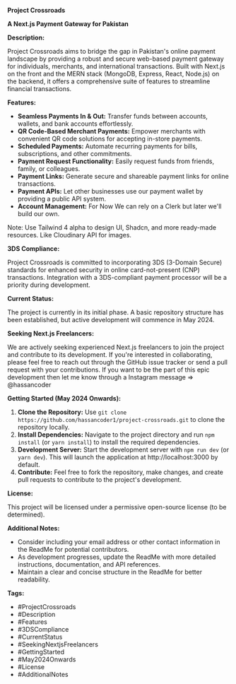 **Project Crossroads**

**A Next.js Payment Gateway for Pakistan**

**Description:**

Project Crossroads aims to bridge the gap in Pakistan's online payment landscape by providing a robust and secure web-based payment gateway for individuals, merchants, and international transactions. Built with Next.js on the front and the MERN stack (MongoDB, Express, React, Node.js) on the backend, it offers a comprehensive suite of features to streamline financial transactions.

**Features:**

- **Seamless Payments In & Out:** Transfer funds between accounts, wallets, and bank accounts effortlessly.
- **QR Code-Based Merchant Payments:** Empower merchants with convenient QR code solutions for accepting in-store payments.
- **Scheduled Payments:** Automate recurring payments for bills, subscriptions, and other commitments.
- **Payment Request Functionality:** Easily request funds from friends, family, or colleagues.
- **Payment Links:** Generate secure and shareable payment links for online transactions.
- **Payment APIs:** Let other businesses use our payment wallet by providing a public API system.
- **Account Management:** For Now We can rely on a Clerk but later we'll build our own.

Note: Use Tailwind 4 alpha to design UI, Shadcn, and more ready-made resources. Like Cloudinary API for images.

**3DS Compliance:**

Project Crossroads is committed to incorporating 3DS (3-Domain Secure) standards for enhanced security in online card-not-present (CNP) transactions. Integration with a 3DS-compliant payment processor will be a priority during development.

**Current Status:**

The project is currently in its initial phase. A basic repository structure has been established, but active development will commence in May 2024.

**Seeking Next.js Freelancers:**

We are actively seeking experienced Next.js freelancers to join the project and contribute to its development. If you're interested in collaborating, please feel free to reach out through the GitHub issue tracker or send a pull request with your contributions. If you want to be the part of this epic development then let me know through a Instagram message => @hassancoder

**Getting Started (May 2024 Onwards):**

1. **Clone the Repository:** Use `git clone https://github.com/hassancoder1/project-crossroads.git` to clone the repository locally.
2. **Install Dependencies:** Navigate to the project directory and run `npm install` (or `yarn install`) to install the required dependencies.
3. **Development Server:** Start the development server with `npm run dev` (or `yarn dev`). This will launch the application at http://localhost:3000 by default.
4. **Contribute:** Feel free to fork the repository, make changes, and create pull requests to contribute to the project's development.

**License:**

This project will be licensed under a permissive open-source license (to be determined).

**Additional Notes:**

- Consider including your email address or other contact information in the ReadMe for potential contributors.
- As development progresses, update the ReadMe with more detailed instructions, documentation, and API references.
- Maintain a clear and concise structure in the ReadMe for better readability.

**Tags:**
- #ProjectCrossroads
- #Description
- #Features
- #3DSCompliance
- #CurrentStatus
- #SeekingNextjsFreelancers
- #GettingStarted
- #May2024Onwards
- #License
- #AdditionalNotes
